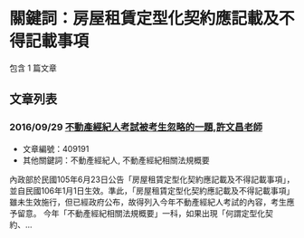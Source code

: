 # 關鍵詞：房屋租賃定型化契約應記載及不得記載事項

包含 1 篇文章

## 文章列表

### 2016/09/29 [不動產經紀人考試被考生忽略的一題,許文昌老師](../../articles/409191_%E4%B8%8D%E5%8B%95%E7%94%A2%E7%B6%93%E7%B4%80%E4%BA%BA%E8%80%83%E8%A9%A6%E8%A2%AB%E8%80%83%E7%94%9F%E5%BF%BD%E7%95%A5%E7%9A%84%E4%B8%80%E9%A1%8C%2C%E8%A8%B1%E6%96%87%E6%98%8C%E8%80%81%E5%B8%AB.md)
- 文章編號：409191
- 其他關鍵詞：不動產經紀人, 不動產經紀相關法規概要

內政部於民國105年6月23日公告「房屋租賃定型化契約應記載及不得記載事項」，並自民國106年1月1日生效。準此，「房屋租賃定型化契約應記載及不得記載事項」雖未生效施行，但已經政府公布，故得列入今年不動產經紀人考試的內容，考生應予留意。 今年「不動產經紀相關法規概要」一科，如果出現「何謂定型化契約、...
